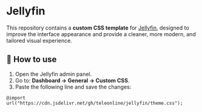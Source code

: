 <h1>Jellyfin</h1>

<p>
  This repository contains a <strong>custom CSS template</strong> for 
  <a href="https://jellyfin.org/">Jellyfin</a>, designed to improve the interface appearance 
  and provide a cleaner, more modern, and tailored visual experience.
</p>

<h2>🚀 How to use</h2>
<ol>
  <li>Open the Jellyfin admin panel.</li>
  <li>Go to: <strong>Dashboard → General → Custom CSS</strong>.</li>
  <li>Paste the following line and save the changes:</li>
</ol>

<pre><code class="language-css">@import url("https://cdn.jsdelivr.net/gh/teleonline/jellyfin/theme.css");</code></pre>
